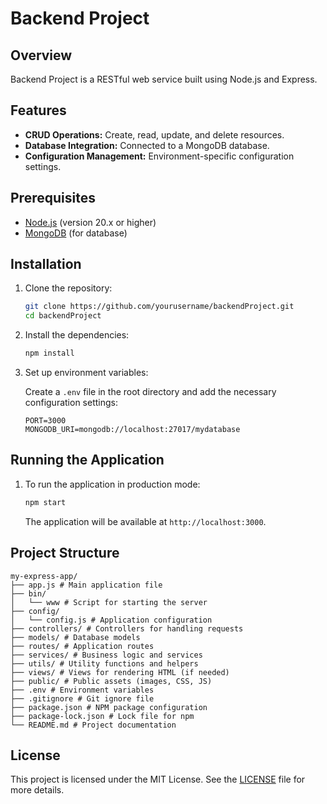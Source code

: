 # Backend Project

## Overview

Backend Project is a RESTful web service built using Node.js and Express.

## Features

-   **CRUD Operations:** Create, read, update, and delete resources.
-   **Database Integration:** Connected to a MongoDB database.
-   **Configuration Management:** Environment-specific configuration settings.

## Prerequisites

-   [Node.js](https://nodejs.org/) (version 20.x or higher)
-   [MongoDB](https://www.mongodb.com/) (for database)

## Installation

1. Clone the repository:

    ```sh
    git clone https://github.com/yourusername/backendProject.git
    cd backendProject
    ```

2. Install the dependencies:

    ```sh
    npm install
    ```

3. Set up environment variables:

    Create a `.env` file in the root directory and add the necessary configuration settings:

    ```env
    PORT=3000
    MONGODB_URI=mongodb://localhost:27017/mydatabase
    ```

## Running the Application

1. To run the application in production mode:

    ```sh
    npm start
    ```

    The application will be available at `http://localhost:3000`.

## Project Structure

```
my-express-app/
├── app.js # Main application file
├── bin/
│   └── www # Script for starting the server
├── config/
│   └── config.js # Application configuration
├── controllers/ # Controllers for handling requests
├── models/ # Database models
├── routes/ # Application routes
├── services/ # Business logic and services
├── utils/ # Utility functions and helpers
├── views/ # Views for rendering HTML (if needed)
├── public/ # Public assets (images, CSS, JS)
├── .env # Environment variables
├── .gitignore # Git ignore file
├── package.json # NPM package configuration
├── package-lock.json # Lock file for npm
└── README.md # Project documentation
```

## License

This project is licensed under the MIT License. See the [LICENSE](LICENSE) file for more details.
